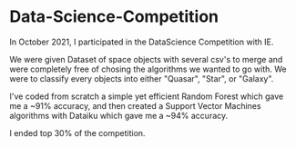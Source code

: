 # Data-Science-Competition

In October 2021, I participated in the DataScience Competition with IE. 

We were given Dataset of space objects with several csv's to merge and were completely free of chosing the algorithms we wanted to go with. 
We were to classify every objects into either "Quasar", "Star", or "Galaxy".

I've coded from scratch a simple yet efficient Random Forest which gave me a ~91% accuracy, and then created a Support Vector Machines algorithms with Dataiku which gave me a ~94% accuracy.

I ended top 30% of the competition. 
